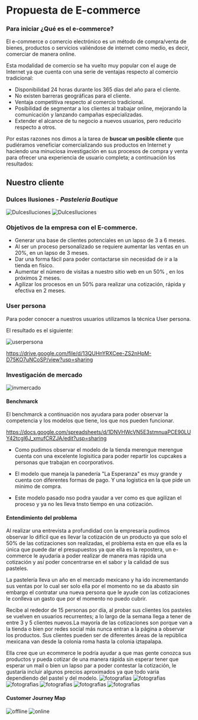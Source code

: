# Propuesta de E-commerce

### Para iniciar ¿Qué es el e-commerce?
El e-commerce o comercio electrónico es un método de compra/venta de bienes, productos o servicios valiéndose de internet como medio, es decir, comerciar de manera online.

Esta modalidad de comercio se ha vuelto muy popular con el auge de Internet ya que cuenta con una serie de ventajas respecto al comercio tradicional:

- Disponibilidad 24 horas durante los 365 días del año para el cliente.
- No existen barreras geográficas para el cliente.
- Ventaja competitiva respecto al comercio tradicional.
- Posibilidad de segmentar a los clientes al trabajar online, mejorando la comunicación y lanzando campañas especializadas.
- Extender el alcance de tu negocio a nuevos usuarios, pero reducirlo respecto a otros.

Por estas razones nos dimos a la tarea de **buscar un posible cliente** que pudiéramos veneficiar comercializando sus productos en Internet y haciendo una minuciosa investigación en sus procesos de compra y venta para ofrecer una experiencia de usuario completa; a continuación los resultados:


## Nuestro cliente

### Dulces Ilusiones - *Pastelería Boutique*

![DulcesIluciones](images/logo.png)
![DulcesIluciones](images/localizacion.png)
  

### Objetivos de la empresa con el E-commerce.

* Generar una base de clientes potenciales en un lapso de 3 a 6 meses.
* Al ser un proceso personalizado se requiere aumentar las ventas en un 20%, en un lapso de 3 meses.
* Dar una forma fácil para poder contactarse sin necesidad de ir a la tienda en físico.
* Aumentar el número de visitas a nuestro sitio web en un 50% , en los próximos 2 meses.
* Agilizar los procesos en un 50% para realizar una cotización, rápida y efectiva en 2 meses.

### User persona

Para poder conocer a nuestros usuarios utilizamos la técnica User persona.

El resultado es el siguiente:

![userpersona](images/userpersona.png)

https://drive.google.com/file/d/13QUHnYRXCee-ZS2nHpM-D75KO7uNCoSP/view?usp=sharing

### Investigación de mercado

![invmercado](images/mercado.png)

#### Benchmarck

El benchmarck a continuación nos ayudara para poder observar la competencia y los modelos que tiene, los que nos pueden funcionar.

https://docs.google.com/spreadsheets/d/1DNVHWcVN5E3stmnuaPCE90LUY42tcgl6J_xmufCRZJA/edit?usp=sharing

* Como pudimos observar el modelo de la tienda merengue merengue cuenta con una excelente logisitica para poder repartir los cupcakes a personas que trabajan en coorporativos.

* El modelo que maneja la panedería "La Esperanza" es muy grande y cuenta con diferentes formas de pago. Y una logistica en la que pide un minimo de compra.

* Este modelo pasado nso podra yaudar a ver como es que agilizan el proceso y ya no les lleva tnsto tiempo en una cotización.

 
#### Entendimiento del problema

Al realizar una entrevista a profundidad con la empresaria pudimos observar lo difícil que es llevar la cotización de un producto ya que solo el 50% de las cotizaciones son realizadas, el problema esta en que ella es la única que puede dar el presupuestos ya que ella es la repostera, un e-commerce le ayudaría a poder realizar de manera mas rápida una cotización y así poder concentrarse en el sabor y la calidad de sus pasteles.

La pastelería lleva un año en el mercado mexicano y ha ido incrementando sus ventas por lo cual ser solo ella por el momento no se da abasto sin embargo el contratar una nueva persona que le ayude con las cotizaciones le conlleva un gasto que por el momento no puedo cubrir.

Recibe al rededor de 15 personas por día, al probar sus clientes los pasteles se vuelven en usuarios recurrentes; a lo largo de la semana llega a tener de entre 3 y 5 clientes nuevos.La mayoría de las cotizaciones son porque van a la tienda o bien por redes social más nunca entran a la página a observar los productos. Sus clientes pueden ser de diferentes áreas de la república mexicana van desde la colonia roma hasta la colonia iztapalapa.

Ella cree que un ecommerce le podría ayudar a que mas gente conozca sus productos y pueda cotizar de una manera rápida sin esperar tener que esperar un mail o bien un lapso par a poder contestar la cotización, le gustaría incluir algunos precios aproximados ya que todo varia dependiendo del pastel y del modelo.
![fotografias](images/evidencia1.png)
![fotografias](images/evidencia2.png)
![fotografias](images/evidencia3.png)
![fotografias](images/evidencia4.png)
![fotografias](images/evidencia5.png)
![fotografias](images/evidencia6.png)

#### Customer Journey Map

![offline](images/offline.png)
![online](images/online.png)
